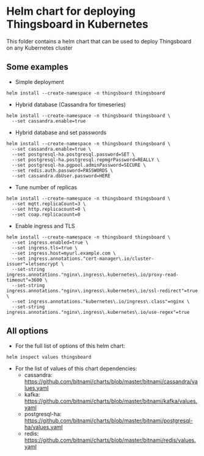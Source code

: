 # Helm chart for deploying Thingsboard in Kubernetes
This folder contains a helm chart that can be used to deploy Thingsboard on any Kubernetes cluster

## Some examples
* Simple deployment
```
helm install --create-namespace -n thingsboard thingsboard
```
* Hybrid database (Cassandra for timeseries)
```
helm install --create-namespace -n thingsboard thingsboard \
  --set cassandra.enable=true
```
* Hybrid database and set passwords
```
helm install --create-namespace -n thingsboard thingsboard \
  --set cassandra.enable=true \
  --set postgresql-ha.postgresql.password=SET \
  --set postgresql-ha.postgresql.repmgrPassword=REALLY \
  --set postgresql-ha.pgpool.adminPassword=SECURE \
  --set redis.auth.password=PASSWORDS \
  --set cassandra.dbUser.password=HERE
```
* Tune number of replicas
```
helm install --create-namespace -n thingsboard thingsboard \
  --set mqtt.replicaCount=3 \
  --set http.replicacount=0 \
  --set coap.replicacount=0
```
* Enable ingress and TLS
```
helm install --create-namespace -n thingsboard thingsboard \
  --set ingress.enabled=true \
  --set ingress.tls=true \
  --set ingress.host=myurl.example.com \
  --set ingress.annotations."cert-manager\.io/cluster-issuer"=letsencrypt \
  --set-string ingress.annotations."nginx\.ingress\.kubernetes\.io/proxy-read-timeout"=3600 \
  --set-string ingress.annotations."nginx\.ingress\.kubernetes\.io/ssl-redirect"=true \
  --set ingress.annotations."kubernetes\.io/ingress\.class"=nginx \
  --set-string ingress.annotations."nginx\.ingress\.kubernetes\.io/use-regex"=true
```
## All options
* For the full list of options of this helm chart:
```
helm inspect values thingsboard
```
* For the list of values of this chart dependencies:
  * cassandra: https://github.com/bitnami/charts/blob/master/bitnami/cassandra/values.yaml
  * kafka: https://github.com/bitnami/charts/blob/master/bitnami/kafka/values.yaml
  * postgresql-ha: https://github.com/bitnami/charts/blob/master/bitnami/postgresql-ha/values.yaml
  * redis: https://github.com/bitnami/charts/blob/master/bitnami/redis/values.yaml
